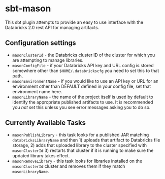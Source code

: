 # sbt-mason
This sbt plugin attempts to provide an easy to use interface with the Databricks 2.0 rest API for
managing artifacts. 

## Configuration settings
* `masonClusterId` - the Databricks cluster ID of the cluster for which you are attempting to manage
libraries.
* `masonConfigFile` - if your Databricks API key and URL config is stored somewhere other than
`$HOME/.databrickscfg` you need to set this to that path.
* `masonEnvironmentName` - if you would like to use an API key or URL for an environment other than
DEFAULT defined in your config file, set that environment name here.
* `masonLibraryName` - the name of the project itself is used by default to identify the
appropriate published artifacts to use. It is recommended you _not_ set this unless you see error
messages asking you to do so.
## Currently Available Tasks
* `masonPublishLibrary` - this task looks for a published JAR matching `databricksLibraryName` and
then 1) uploads that artifact to Databricks file storage, 2) adds that uploaded library to the
cluster specified with `masonClusterId` 3) restarts that cluster if it is running to make sure the
updated library takes effect.
* `masonRemoveLibrary` - this task looks for libraries installed on the `masonClusterId` cluster and
removes them if they match `masonLibraryName`.
